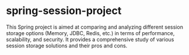 # spring-session-project
This Spring project is aimed at comparing and analyzing different session storage options (Memory, JDBC, Redis, etc.) in terms of performance, scalability, and security. It provides a comprehensive study of various session storage solutions and their pros and cons.
